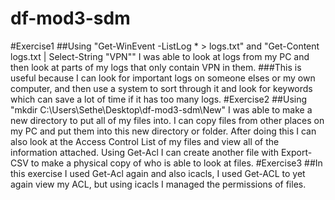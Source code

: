 # df-mod3-sdm

#Exercise1
##Using "Get-WinEvent -ListLog * > logs.txt" and "Get-Content logs.txt | Select-String "VPN"" I was able to look at logs from my PC and then look at parts of my logs that only contain VPN in them. 
###This is useful because I can look for important logs on someone elses or my own computer, and then use a system to sort through it and look for keywords which can save a lot of time if it has too many logs.
#Exercise2
##Using "mkdir C:\Users\Sethe\Desktop\df-mod3-sdm\New" I was able to make a new directory to put all of my files into. I can copy files from other places on my PC and put them into this new directory or folder. After doing this I can also look at the Access Control List of my files and view all of the information attached. Using Get-Acl I can create another file with Export-CSV to make a physical copy of who is able to look at files.
#Exercise3
##In this exercise I used Get-Acl again and also icacls, I used Get-ACL to yet again view my ACL, but using icacls I managed the permissions of files. 

